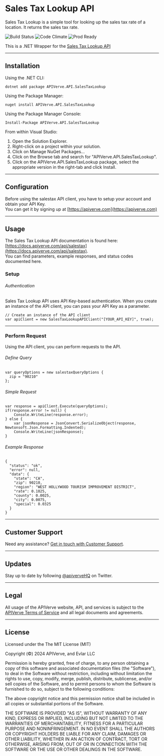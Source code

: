 Sales Tax Lookup API
============

Sales Tax Lookup is a simple tool for looking up the sales tax rate of a location. It returns the sales tax rate.

![Build Status](https://img.shields.io/badge/build-passing-green)
![Code Climate](https://img.shields.io/badge/maintainability-B-purple)
![Prod Ready](https://img.shields.io/badge/production-ready-blue)

This is a .NET Wrapper for the [Sales Tax Lookup API](https://apiverve.com/marketplace/api/salestax)

---

## Installation

Using the .NET CLI:
```
dotnet add package APIVerve.API.SalesTaxLookup
```

Using the Package Manager:
```
nuget install APIVerve.API.SalesTaxLookup
```

Using the Package Manager Console:
```
Install-Package APIVerve.API.SalesTaxLookup
```

From within Visual Studio:

1. Open the Solution Explorer.
2. Right-click on a project within your solution.
3. Click on Manage NuGet Packages...
4. Click on the Browse tab and search for "APIVerve.API.SalesTaxLookup".
5. Click on the APIVerve.API.SalesTaxLookup package, select the appropriate version in the right-tab and click Install.


---

## Configuration

Before using the salestax API client, you have to setup your account and obtain your API Key.  
You can get it by signing up at [https://apiverve.com](https://apiverve.com)

---

## Usage

The Sales Tax Lookup API documentation is found here: [https://docs.apiverve.com/api/salestax](https://docs.apiverve.com/api/salestax).  
You can find parameters, example responses, and status codes documented here.

### Setup

###### Authentication
Sales Tax Lookup API uses API Key-based authentication. When you create an instance of the API client, you can pass your API Key as a parameter.

```
// Create an instance of the API client
var apiClient = new SalesTaxLookupAPIClient("[YOUR_API_KEY]", true);
```

---


### Perform Request
Using the API client, you can perform requests to the API.

###### Define Query

```
var queryOptions = new salestaxQueryOptions {
  zip = "90210"
};
```

###### Simple Request

```
var response = apiClient.Execute(queryOptions);
if(response.error != null) {
	Console.WriteLine(response.error);
} else {
    var jsonResponse = JsonConvert.SerializeObject(response, Newtonsoft.Json.Formatting.Indented);
    Console.WriteLine(jsonResponse);
}
```

###### Example Response

```
{
  "status": "ok",
  "error": null,
  "data": {
    "state": "CA",
    "zip": 90210,
    "region": "WEST HOLLYWOOD TOURISM IMPROVEMENT DISTRICT",
    "rate": 0.1025,
    "county": 0.0025,
    "city": 0.0075,
    "special": 0.0325
  }
}
```

---

## Customer Support

Need any assistance? [Get in touch with Customer Support](https://apiverve.com/contact).

---

## Updates
Stay up to date by following [@apiverveHQ](https://twitter.com/apiverveHQ) on Twitter.

---

## Legal

All usage of the APIVerve website, API, and services is subject to the [APIVerve Terms of Service](https://apiverve.com/terms) and all legal documents and agreements.

---

## License
Licensed under the The MIT License (MIT)

Copyright (&copy;) 2024 APIVerve, and Evlar LLC

Permission is hereby granted, free of charge, to any person obtaining a copy of this software and associated documentation files (the "Software"), to deal in the Software without restriction, including without limitation the rights to use, copy, modify, merge, publish, distribute, sublicense, and/or sell copies of the Software, and to permit persons to whom the Software is furnished to do so, subject to the following conditions:

The above copyright notice and this permission notice shall be included in all copies or substantial portions of the Software.

THE SOFTWARE IS PROVIDED "AS IS", WITHOUT WARRANTY OF ANY KIND, EXPRESS OR IMPLIED, INCLUDING BUT NOT LIMITED TO THE WARRANTIES OF MERCHANTABILITY, FITNESS FOR A PARTICULAR PURPOSE AND NONINFRINGEMENT. IN NO EVENT SHALL THE AUTHORS OR COPYRIGHT HOLDERS BE LIABLE FOR ANY CLAIM, DAMAGES OR OTHER LIABILITY, WHETHER IN AN ACTION OF CONTRACT, TORT OR OTHERWISE, ARISING FROM, OUT OF OR IN CONNECTION WITH THE SOFTWARE OR THE USE OR OTHER DEALINGS IN THE SOFTWARE.